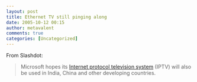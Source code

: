 ```yaml
---
layout: post
title: Ethernet TV still pinging along
date: 2005-10-12 00:15
author: metavalent
comments: true
categories: [Uncategorized]
---
```

From Slashdot:
<blockquote>Microsoft hopes its <a href="http://slashdot.org/article.pl?sid=05/10/11/2150259">Internet protocol television system</a> (IPTV) will also be used in India, China and other developing countries.</blockquote>
